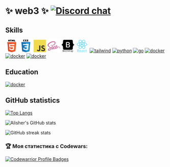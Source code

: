 # ✨ web3 ✨ [![Discord chat](https://img.shields.io/discord/846624424199061524.svg?logo=discord&style=flat)](https://discord.gg/dPpmfxdJGn)



## Skills

<p align="left">
  <a href="https://www.w3.org/html/" target="_blank" rel="noreferrer"><img src="https://raw.githubusercontent.com/devicons/devicon/master/icons/html5/html5-original-wordmark.svg" alt="html5" width="40" height="40"/></a>
  <a href="https://www.w3schools.com/css/" target="_blank" rel="noreferrer"><img src="https://raw.githubusercontent.com/devicons/devicon/master/icons/css3/css3-original-wordmark.svg" alt="css3" width="40" height="40"/></a>
  <a href="https://developer.mozilla.org/en-US/docs/Web/JavaScript" target="_blank" rel="noreferrer"><img src="https://raw.githubusercontent.com/devicons/devicon/master/icons/javascript/javascript-original.svg" alt="javascript" width="40" height="40"/></a>
  <a href="https://sass-lang.com" target="_blank" rel="noreferrer"><img src="https://raw.githubusercontent.com/devicons/devicon/master/icons/sass/sass-original.svg" alt="sass" width="40" height="40"/></a>
  <a href="https://getbootstrap.com" target="_blank" rel="noreferrer"><img src="https://raw.githubusercontent.com/devicons/devicon/master/icons/bootstrap/bootstrap-plain-wordmark.svg" alt="bootstrap" width="40" height="40"/></a>
  <a href="https://reactjs.org/" target="_blank" rel="noreferrer"><img src="https://raw.githubusercontent.com/devicons/devicon/master/icons/react/react-original-wordmark.svg" alt="react" width="40" height="40"/></a>
  <a href="https://tailwindcss.com/" target="_blank" rel="noreferrer"><img src="https://www.vectorlogo.zone/logos/tailwindcss/tailwindcss-icon.svg" alt="tailwind" width="40" height="40"/></a>
  <a href="https://python.org" target="_blank" rel="noreferrer"><img src="https://www.vectorlogo.zone/logos/python/python-icon.svg" alt="python" width="40" height="40"/></a>
  <a href="https://go.dev" target="_blank" rel="noreferrer"><img src="https://www.vectorlogo.zone/logos/golang/golang-icon.svg" alt="go" width="40" height="40"/></a>
  <a href="https://docker.com" target="_blank" rel="noreferrer"><img src="https://www.vectorlogo.zone/logos/docker/docker-icon.svg" alt="docker" width="40" height="40"/></a>
  <a href="https://jupyter.com" target="_blank" rel="noreferrer"><img src="https://www.vectorlogo.zone/logos/jupyter/jupyter-icon.svg" alt="docker" width="40" height="40"/></a>
  <a href="https://mysql.com" target="_blank" rel="noreferrer"><img src="https://www.vectorlogo.zone/logos/mysql/mysql-icon.svg" alt="docker" width="40" height="40"/></a>
  
## Education  
  <a href="https://www.sololearn.com/profile/14589513" target="_blank" rel="noreferrer"><img src="https://user-images.githubusercontent.com/85949077/209679170-ea4545b5-727c-461b-a757-d1aac012b69b.png" alt="docker" width="40" height="40"/></a>
  <!--
  https://img.shields.io/badge/Duolingo-58CC02?style=for-the-badge&logo=Duolingo&logoColor=white
  
  <!--
  <a href="https://" target="_blank" rel="noreferrer"><img src="https://www.vectorlogo.zone/logos//-icon.svg" alt="docker" width="40" height="40"/></a>
  <a href="https://" target="_blank" rel="noreferrer"><img src="https://www.vectorlogo.zone/logos//-icon.svg" alt="docker" width="40" height="40"/></a>
  <a href="https://" target="_blank" rel="noreferrer"><img src="https://www.vectorlogo.zone/logos//-icon.svg" alt="docker" width="40" height="40"/></a>
  <a href="https://" target="_blank" rel="noreferrer"><img src="https://www.vectorlogo.zone/logos//-icon.svg" alt="docker" width="40" height="40"/></a>
  -->
</p>

 


## GitHub statistics

[![Top Langs](https://github-readme-stats.vercel.app/api/top-langs/?username=Alisherweb3&theme=dark)](https://github.com/anuraghazra/github-readme-stats)

![Alisher's GitHub stats](https://github-readme-stats.vercel.app/api?username=Alisherweb3&show_icons=true&theme=dark&count_private=true)  

![GitHub streak stats](https://github-readme-streak-stats.herokuapp.com/?user=alisherweb3&theme=dark)  

### 🏆 Моя статистика с Codewars:
[![Codewarrior Profile Badges](https://www.codewars.com/users/alisherweb3/badges/large)](https://www.codewars.com/users/alisherweb3)

